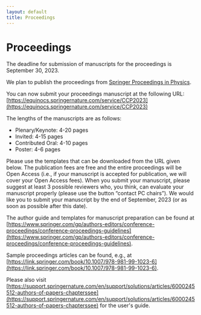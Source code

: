 ```yaml
---
layout: default
title: Proceedings
---
```


# Proceedings

The deadline for submission of manuscripts for the proceedings is September 30, 2023.

We plan to publish the proceedings from [Springer Proceedings in Physics](https://www.springer.com/series/361).

You can now submit your proceedings manuscript at the following URL:
[https://equinocs.springernature.com/service/CCP2023](https://equinocs.springernature.com/service/CCP2023)

The lengths of the manuscripts are as follows:

* Plenary/Keynote: 4-20 pages
* Invited: 4-15 pages
* Contributed Oral: 4-10 pages
* Poster: 4-6 pages

Please use the templates that can be downloaded from the URL given below.
The publication fees are free and the entire proceedings will be Open Access (i.e., if your manuscript is accepted for publication, we will cover your Open Access fees).
When you submit your manuscript, please suggest at least 3 possible reviewers who, you think, can evaluate your manuscript properly (please use the button “contact PC chairs”).
We would like you to submit your manuscript by the end of September, 2023 (or as soon as possible after this date).

The author guide and templates for manuscript preparation can be found at [https://www.springer.com/gp/authors-editors/conference-proceedings/conference-proceedings-guidelines](https://www.springer.com/gp/authors-editors/conference-proceedings/conference-proceedings-guidelines).

Sample proceedings articles can be found, e.g., at [https://link.springer.com/book/10.1007/978-981-99-1023-6](https://link.springer.com/book/10.1007/978-981-99-1023-6).

Please also visit [https://support.springernature.com/en/support/solutions/articles/6000245512-authors-of-papers-chapterssee](https://support.springernature.com/en/support/solutions/articles/6000245512-authors-of-papers-chapterssee) for the user's guide.
